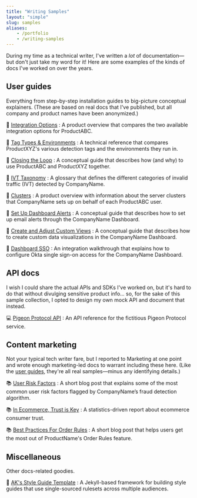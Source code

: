 ```yaml
---
title: "Writing Samples"
layout: "simple"
slug: samples
aliases:
    - /portfolio
    - /writing-samples
---
```

During my time as a technical writer, I've written a *lot* of documentation—but don't just take my word for it! Here are some examples of the kinds of docs I've worked on over the years.

## User guides
Everything from step-by-step installation guides to big-picture conceptual explainers. (These are based on real docs that I've published, but all company and product names have been anonymized.)

:memo: [Integration Options](https://samples.alexakreizinger.com/integration-options)
: A product overview that compares the two available integration options for ProductABC.

:memo: [Tag Types & Environments](https://samples.alexakreizinger.com/tag-types)
: A technical reference that compares ProductXYZ's various detection tags and the environments they run in.

:memo: [Closing the Loop](https://samples.alexakreizinger.com/closing-loop)
: A conceptual guide that describes how (and why) to use ProductABC and ProductXYZ together.

:memo: [IVT Taxonomy](https://samples.alexakreizinger.com/ivt)
: A glossary that defines the different categories of invalid traffic (IVT) detected by CompanyName.

:memo: [Clusters](https://samples.alexakreizinger.com/clusters)
: A product overview with information about the server clusters that CompanyName sets up on behalf of each ProductABC user.

:memo: [Set Up Dashboard Alerts](https://samples.alexakreizinger.com/alerts)
: A conceptual guide that describes how to set up email alerts through the CompanyName Dashboard.

:memo: [Create and Adjust Custom Views](https://samples.alexakreizinger.com/views)
: A conceptual guide that describes how to create custom data visualizations in the CompanyName Dashboard.

:memo: [Dashboard SSO](https://samples.alexakreizinger.com/sso)
: An integration walkthrough that explains how to configure Okta single sign-on access for the CompanyName Dashboard.

## API docs
I wish I could share the actual APIs and SDKs I've worked on, but it's hard to do that without divulging sensitive product info... so, for the sake of this sample collection, I opted to design my own mock API and document that instead.

:computer: [Pigeon Protocol API](https://samples.alexakreizinger.com/api/pigeon-protocol)
: An API reference for the fictitious Pigeon Protocol service.

## Content marketing
Not your typical tech writer fare, but I reported to Marketing at one point and wrote enough marketing-led docs to warrant including these here. (Like the [user guides](#user-guides), they're all real samples—minus any identifying details.)

:books: [User Risk Factors](https://samples.alexakreizinger.com/blog/risk-factors/)
: A short blog post that explains some of the most common user risk factors flagged by CompanyName’s fraud detection algorithm.

:books: [In Ecommerce, Trust is Key](https://samples.alexakreizinger.com/blog/trust-report/)
: A statistics-driven report about ecommerce consumer trust.

:books: [Best Practices For Order Rules](https://samples.alexakreizinger.com/blog/order-rules/)
: A short blog post that helps users get the most out of ProductName's Order Rules feature.

## Miscellaneous
Other docs-related goodies.

:floppy_disk: [AK's Style Guide Template](https://alexakreizinger.github.io/styleguidetemplate/)
: A Jekyll-based framework for building style guides that use single-sourced rulesets across multiple audiences.